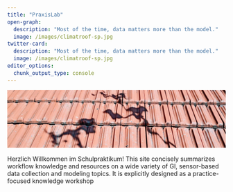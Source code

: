 ```yaml
---
title: "PraxisLab"
open-graph:
  description: "Most of the time, data matters more than the model."
  image: /images/climatroof-sp.jpg
twitter-card:
  description: "Most of the time, data matters more than the model."
  image: /images/climatroof-sp.jpg
editor_options: 
  chunk_output_type: console
---
```

![](/images/climatroof-sp.jpg)


Herzlich Willkommen im Schulpraktikum! 
This site concisely summarizes workflow knowledge and resources on a wide variety of GI, sensor-based data collection and modeling topics. It is explicitly designed as a practice-focused knowledge workshop
